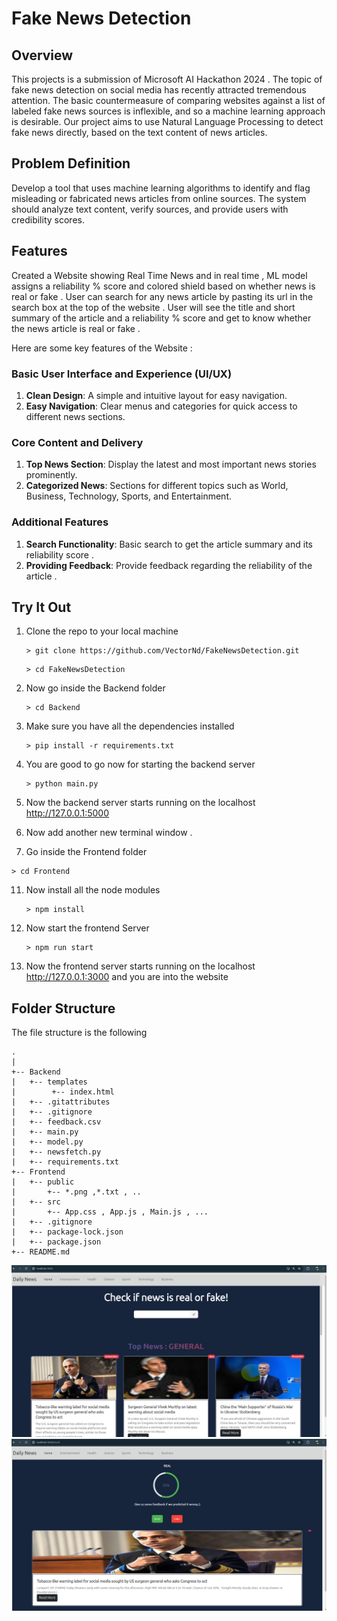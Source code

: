 # Fake News Detection

## Overview  
This projects is a submission of Microsoft AI Hackathon 2024 . The topic of fake news detection on social media has recently attracted tremendous attention. The basic countermeasure of comparing websites against a list of labeled fake news sources is inflexible, and so a machine learning approach is desirable.  Our project aims to use Natural Language Processing to detect fake news directly, based on the text content of news articles. 

## Problem Definition
Develop a tool that uses machine learning algorithms to identify and flag misleading or fabricated news articles from online sources. The system should analyze text content, verify sources, and provide users with credibility scores.

## Features  
Created a Website showing Real Time News and in real time , ML model assigns a reliability % score and colored shield based on whether news is real or fake . 
User can search for any news article by pasting its url in the search box at the top of the website . User will see the title and short summary of the article and  a reliability % score and get to know whether the news article is real or fake . 

Here are some key features of the Website :

### Basic User Interface and Experience (UI/UX)
1. **Clean Design**: A simple and intuitive layout for easy navigation.
2. **Easy Navigation**: Clear menus and categories for quick access to different news sections.

### Core Content and Delivery
1. **Top News Section**: Display the latest and most important news stories prominently.
2. **Categorized News**: Sections for different topics such as World, Business, Technology, Sports, and Entertainment.

### Additional Features
1. **Search Functionality**: Basic search to get the article summary and its reliability score . 
2. **Providing Feedback**: Provide feedback regarding the reliability of the article . 

## Try It Out 
1. Clone the repo to your local machine
   ```
   > git clone https://github.com/VectorNd/FakeNewsDetection.git
   ```
   ```
   > cd FakeNewsDetection
   ```

3. Now go inside the Backend folder
   ```
   > cd Backend
   ```

5. Make sure you have all the dependencies installed
   ```
   > pip install -r requirements.txt
   ```

7. You are good to go now for starting the backend server
   ```
   > python main.py
   ```

8. Now the backend server starts running on the localhost http://127.0.0.1:5000 

9. Now add another new terminal window . 

10. Go inside the Frontend folder
   ```
   > cd Frontend
   ```

11. Now install all the node modules
    ```
    > npm install
    ```

12. Now start the frontend Server
    ```
    > npm run start
    ```

13. Now the frontend server starts running on the localhost http://127.0.0.1:3000 and you are into the website 

## Folder Structure 
The file structure is the following

```
.
|
+-- Backend
|   +-- templates
|        +-- index.html
|   +-- .gitattributes
|   +-- .gitignore
|   +-- feedback.csv
|   +-- main.py
|   +-- model.py
|   +-- newsfetch.py
|   +-- requirements.txt 
+-- Frontend
|   +-- public
|       +-- *.png ,*.txt , .. 
|   +-- src
|       +-- App.css , App.js , Main.js , ...
|   +-- .gitignore 
|   +-- package-lock.json
|   +-- package.json
+-- README.md 
```

![](https://github.com/VectorNd/FakeNewsDetection/blob/main/Home.png)
![](https://github.com/VectorNd/FakeNewsDetection/blob/main/Detection.png)


